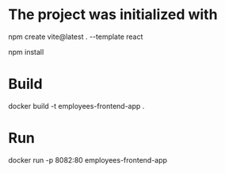 # The project was initialized with
npm create vite@latest . --template react

npm install

# Build
docker build -t employees-frontend-app .

# Run
docker run -p 8082:80 employees-frontend-app